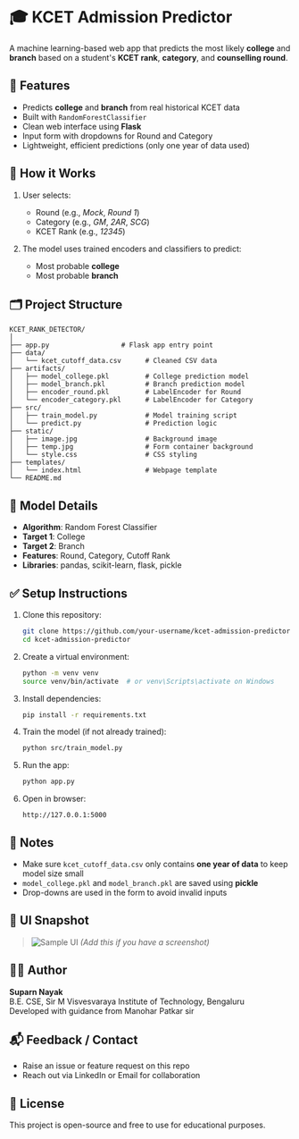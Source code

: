 # 🎓 KCET Admission Predictor

A machine learning-based web app that predicts the most likely **college** and **branch** based on a student's **KCET rank**, **category**, and **counselling round**.

## 📌 Features

- Predicts **college** and **branch** from real historical KCET data
- Built with `RandomForestClassifier`
- Clean web interface using **Flask**
- Input form with dropdowns for Round and Category
- Lightweight, efficient predictions (only one year of data used)

## 🚀 How it Works

1. User selects:
   - Round (e.g., *Mock*, *Round 1*)
   - Category (e.g., *GM*, *2AR*, *SCG*)
   - KCET Rank (e.g., *12345*)

2. The model uses trained encoders and classifiers to predict:
   - Most probable **college**
   - Most probable **branch**

## 🗂️ Project Structure

```
KCET_RANK_DETECTOR/
│
├── app.py                  # Flask app entry point
├── data/
│   └── kcet_cutoff_data.csv      # Cleaned CSV data
├── artifacts/             
│   ├── model_college.pkl         # College prediction model
│   ├── model_branch.pkl          # Branch prediction model
│   ├── encoder_round.pkl         # LabelEncoder for Round
│   └── encoder_category.pkl      # LabelEncoder for Category
├── src/
│   ├── train_model.py            # Model training script
│   └── predict.py                # Prediction logic
├── static/
│   ├── image.jpg                 # Background image
│   ├── temp.jpg                  # Form container background
│   └── style.css                 # CSS styling
├── templates/
│   └── index.html                # Webpage template
└── README.md
```

## 🧠 Model Details

- **Algorithm**: Random Forest Classifier
- **Target 1**: College
- **Target 2**: Branch
- **Features**: Round, Category, Cutoff Rank
- **Libraries**: pandas, scikit-learn, flask, pickle

## ✅ Setup Instructions

1. Clone this repository:
   ```bash
   git clone https://github.com/your-username/kcet-admission-predictor.git
   cd kcet-admission-predictor
   ```

2. Create a virtual environment:
   ```bash
   python -m venv venv
   source venv/bin/activate  # or venv\Scripts\activate on Windows
   ```

3. Install dependencies:
   ```bash
   pip install -r requirements.txt
   ```

4. Train the model (if not already trained):
   ```bash
   python src/train_model.py
   ```

5. Run the app:
   ```bash
   python app.py
   ```

6. Open in browser:
   ```
   http://127.0.0.1:5000
   ```

## 📝 Notes

- Make sure `kcet_cutoff_data.csv` only contains **one year of data** to keep model size small
- `model_college.pkl` and `model_branch.pkl` are saved using **pickle**
- Drop-downs are used in the form to avoid invalid inputs

## 📸 UI Snapshot

> ![Sample UI](static/sample_ui.png) *(Add this if you have a screenshot)*

## 🧑‍💻 Author

**Suparn Nayak**  
B.E. CSE, Sir M Visvesvaraya Institute of Technology, Bengaluru  
Developed with guidance from Manohar Patkar sir

## 📬 Feedback / Contact

- Raise an issue or feature request on this repo
- Reach out via LinkedIn or Email for collaboration

## 🏁 License

This project is open-source and free to use for educational purposes.